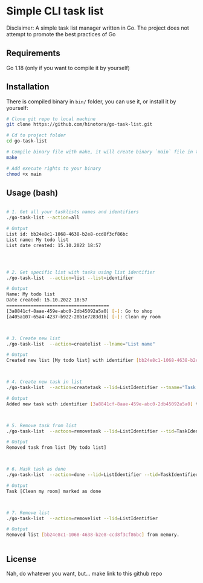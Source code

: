 # Simple CLI task list

Disclaimer: A simple task list manager written in Go. The project does not attempt to promote the best practices of Go

## Requirements

Go 1.18 (only if you want to compile it by yourself)

## Installation

There is compiled binary in `bin/` folder, you can use it, or install it by yourself:

```sh
# Clone git repo to local machine
git clone https://github.com/hinotora/go-task-list.git

# Cd to project folder
cd go-task-list

# Compile binary file with make, it will create binary `main` file in this directory, you can rename it
make

# Add execute rights to your binary
chmod +x main
```

## Usage (bash)

```sh

# 1. Get all your tasklists names and identifiers
./go-task-list --action=all

# Output
List id: bb24e8c1-1068-4638-b2e8-ccd8f3cf86bc 
List name: My todo list 
List date created: 15.10.2022 18:57




# 2. Get specific list with tasks using list identifier
./go-task-list  --action=list --list=identifier

# Output
Name: My todo list 
Date created: 15.10.2022 18:57
======================================
[3a8841cf-8aae-459e-abc0-2db45092a5a0] [-]: Go to shop 
[a405a107-65a4-4237-b922-28b1e7283d1b] [-]: Clean my room



# 3. Create new list
./go-task-list  --action=createlist --lname="List name"

# Output
Created new list [My todo list] with identifier [bb24e8c1-1068-4638-b2e8-ccd8f3cf86bc].



# 4. Create new task in list
./go-task-list  --action=createtask --lid=ListIdentifier --tname="Task name"

# Output
Added new task with identifier [3a8841cf-8aae-459e-abc0-2db45092a5a0] to list [My todo list]



# 5. Remove task from list
./go-task-list  --actoon=removetask --lid=ListIdentifier --tid=TaskIdentifier

# Output
Removed task from list [My todo list]



# 6. Mask task as done
./go-task-list  --action=done --lid=ListIdentifier --tid=TaskIdentifier

# Output
Task [Clean my room] marked as done 



# 7. Remove list
./go-task-list  --action=removelist --lid=ListIdentifier

# Output
Removed list [bb24e8c1-1068-4638-b2e8-ccd8f3cf86bc] from memory. 



```

## License

Nah, do whatever you want, but... make link to this github repo

